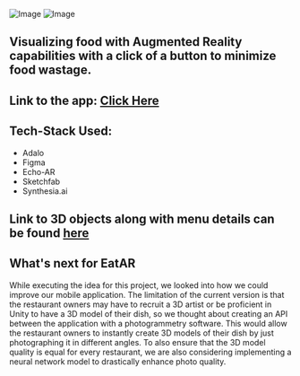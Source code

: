 ![Image](https://github.com/frason88/Project-EatAR/blob/main/logo.png) 
![Image](https://github.com/frason88/Project-EatAR/blob/main/mockup.png)

## Visualizing food with Augmented Reality capabilities with a click of a button to minimize food wastage.

## Link to the app: [Click Here](https://previewer.adalo.com/69555dba-1dc1-4fea-a845-e329c31e6135)

## Tech-Stack Used:
- Adalo
- Figma
- Echo-AR
- Sketchfab
- Synthesia.ai

## Link to 3D objects along with menu details can be found [here](https://github.com/frason88/Project-EatAR/blob/main/List%20of%203D%20Objects.pdf)

## What's next for EatAR
While executing the idea for this project, we looked into how we could improve our mobile application. The limitation of the current version is that the restaurant owners may have to recruit a 3D artist or be proficient in Unity to have a 3D model of their dish, so we thought about creating an API between the application with a photogrammetry software. This would allow the restaurant owners to instantly create 3D models of their dish by just photographing it in different angles. To also ensure that the 3D model quality is equal for every restaurant, we are also considering implementing a neural network model to drastically enhance photo quality.



